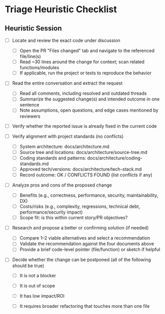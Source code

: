 <!-- Powered by BMAD™ Core -->

# Triage Heuristic Checklist

## Heuristic Session

- [ ] Locate and review the exact code under discussion
  - [ ] Open the PR "Files changed" tab and navigate to the referenced file/line(s)
  - [ ] Read ~30 lines around the change for context; scan related functions/modules
  - [ ] If applicable, run the project or tests to reproduce the behavior

- [ ] Read the entire conversation and extract the request
  - [ ] Read all comments, including resolved and outdated threads
  - [ ] Summarize the suggested change(s) and intended outcome in one sentence
  - [ ] Note assumptions, open questions, and edge cases mentioned by reviewers

- [ ] Verify whether the reported issue is already fixed in the current code

- [ ] Verify alignment with project standards (no conflicts)
  - [ ] System architecture: docs/architecture.md
  - [ ] Source tree and locations: docs/architecture/source-tree.md
  - [ ] Coding standards and patterns: docs/architecture/coding-standards.md
  - [ ] Approved tech/versions: docs/architecture/tech-stack.md
  - [ ] Record outcome: OK / CONFLICTS FOUND (list conflicts if any)

- [ ] Analyze pros and cons of the proposed change
  - [ ] Benefits (e.g., correctness, performance, security, maintainability, DX)
  - [ ] Costs/risks (e.g., complexity, regressions, technical debt, performance/security impact)
  - [ ] Scope fit: is this within current story/PR objectives?

- [ ] Research and propose a better or confirming solution (if needed)
  - [ ] Compare 1–2 viable alternatives and select a recommendation
  - [ ] Validate the recommendation against the four documents above
  - [ ] Provide a brief code-level pointer (file/function) or sketch if helpful

- [ ] Decide whether the change can be postponed (all of the following should be true)
  - [ ] It is not a blocker
  - [ ] It is out of scope
  - [ ] It has low impact/ROI
  - [ ] It requires broader refactoring that touches more than one file

